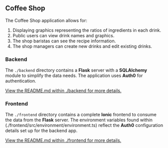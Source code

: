 ## Coffee Shop

The Coffee Shop application allows for:

1) Displaying graphics representing the ratios of ingredients in each drink.
2) Public users can view drink names and graphics.
3) The shop baristas can see the recipe information.
4) The shop managers can create new drinks and edit existing drinks.

### Backend

The `./backend` directory contains a **Flask** server with a **SQLAlchemy** module to simplify the data needs. The application uses **Auth0** for authentication.

[View the README.md within ./backend for more details.](./backend/README.md)

### Frontend

The `./frontend` directory contains a complete **Ionic** frontend to consume the data from the **Flask** server. The environment variables found within (./frontend/src/environment/environment.ts) reflect the **Auth0** configuration details set up for the backend app. 

[View the README.md within ./frontend for more details.](./frontend/README.md)

